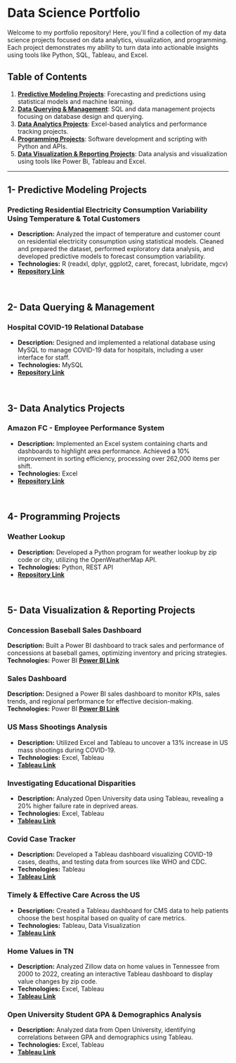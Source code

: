 # Data Science Portfolio

Welcome to my portfolio repository! Here, you'll find a collection of my data science projects focused on data analytics, visualization, and programming. Each project demonstrates my ability to turn data into actionable insights using tools like Python, SQL, Tableau, and Excel.

## Table of Contents

1. **[Predictive Modeling Projects](https://github.com/hamzasalahds/projects/blob/main/README.md#1--predictive-modeling-projects)**: Forecasting and predictions using statistical models and machine learning.
2. **[Data Querying & Management](https://github.com/hamzasalahds/projects/blob/main/README.md#2--data-querying--management)**: SQL and data management projects focusing on database design and querying.
3. **[Data Analytics Projects](https://github.com/hamzasalahds/projects/blob/main/README.md#3--data-analytics-projects)**: Excel-based analytics and performance tracking projects.
4. **[Programming Projects](https://github.com/hamzasalahds/projects/blob/main/README.md#4--programming-projects)**: Software development and scripting with Python and APIs.
5. **[Data Visualization & Reporting Projects](https://github.com/hamzasalahds/projects/blob/main/README.md#5--data-visualization--reporting-projects)**: Data analysis and visualization using tools like Power Bi, Tableau and Excel.
---
## 1- Predictive Modeling Projects

### Predicting Residential Electricity Consumption Variability Using Temperature & Total Customers
- **Description:** Analyzed the impact of temperature and customer count on residential electricity consumption using statistical models. Cleaned and prepared the dataset, performed exploratory data analysis, and developed predictive models to forecast consumption variability.  
- **Technologies:** R (readxl, dplyr, ggplot2, caret, forecast, lubridate, mgcv)
- [**Repository Link**](https://github.com/hamzasalahds/electricity-consumption-prediction/blob/main/README.md#-predicting-residential-electricity-consumption-variability-using-temperature--total-customers-)
<br />
  
## 2- Data Querying & Management

### Hospital COVID-19 Relational Database
- **Description:** Designed and implemented a relational database using MySQL to manage COVID-19 data for hospitals, including a user interface for staff.
- **Technologies:** MySQL
- [**Repository Link**](https://github.com/hamzasalahds/hospital_database?tab=readme-ov-file#--covid-19-patient-data-management-system-)
<br />


## 3- Data Analytics Projects

### Amazon FC - Employee Performance System
- **Description:** Implemented an Excel system containing charts and dashboards to highlight area performance. Achieved a 10% improvement in sorting efficiency, processing over 262,000 items per shift.
- **Technologies:** Excel
- [**Repository Link**](https://github.com/hamzasalahds/Amazon_Project/blob/main/README.md#amazon-fc---employee-performance-system)
<br />

## 4- Programming Projects

### Weather Lookup
- **Description:** Developed a Python program for weather lookup by zip code or city, utilizing the OpenWeatherMap API.
- **Technologies:** Python, REST API
- [**Repository Link**](https://github.com/hamzasalahds/weather-lookup?tab=readme-ov-file#-dsc-510-programming---bellevue-university)
<br />

## 5- Data Visualization & Reporting Projects

### Concession Baseball Sales Dashboard
**Description:** Built a Power BI dashboard to track sales and performance of concessions at baseball games, optimizing inventory and pricing strategies.
**Technologies:** Power BI
[**Power BI Link**](https://1drv.ms/p/s!Aon19ecNhTKCgbVzZiQHhfKQHrxTLw?e=58TkVt)

### Sales Dashboard
**Description:** Designed a Power BI sales dashboard to monitor KPIs, sales trends, and regional performance for effective decision-making.
**Technologies:** Power BI
[**Power BI Link**](https://1drv.ms/p/s!Aon19ecNhTKCgbVybgz7U05w-B3h1Q?e=MvMwSb)

### US Mass Shootings Analysis
- **Description:** Utilized Excel and Tableau to uncover a 13% increase in US mass shootings during COVID-19.
- **Technologies:** Excel, Tableau
- [**Tableau Link**](https://public.tableau.com/app/profile/hamzasalahds/viz/ShootingsBreakdownintheUS2014-2022/Summary)

### Investigating Educational Disparities
- **Description:** Analyzed Open University data using Tableau, revealing a 20% higher failure rate in deprived areas.
- **Technologies:** Excel, Tableau
- [**Tableau Link**](https://public.tableau.com/app/profile/hamzasalahds/viz/StudentGPADemographicsAnalysisDashboardOpenUniversity/StudentGPADemographicsAnalysisDashboard)

### Covid Case Tracker
- **Description:** Developed a Tableau dashboard visualizing COVID-19 cases, deaths, and testing data from sources like WHO and CDC.
- **Technologies:** Tableau
- [**Tableau Link**](https://public.tableau.com/app/profile/hamzasalahds/viz/GlobalCOVID-19CaseTracker/Covid-19CaseTracker)

### Timely & Effective Care Across the US
- **Description:** Created a Tableau dashboard for CMS data to help patients choose the best hospital based on quality of care metrics.
- **Technologies:** Tableau, Data Visualization
- [**Tableau Link**](https://public.tableau.com/app/profile/hamzasalahds/viz/TimelyEffectiveCarebyHospitalinTheUnitedStatesDashboardCMS/TimelyEffectiveCarebyHospitalinTheUnitedStatesDashboardCMS)

### Home Values in TN
- **Description:** Analyzed Zillow data on home values in Tennessee from 2000 to 2022, creating an interactive Tableau dashboard to display value changes by zip code.
- **Technologies:** Excel, Tableau
- [**Tableau Link**](https://public.tableau.com/app/profile/hamzasalahds/viz/Single-FamilyHomeValuesinTennesseeDashboardZillow/Dashboard)

### Open University Student GPA & Demographics Analysis
- **Description:** Analyzed data from Open University, identifying correlations between GPA and demographics using Tableau.
- **Technologies:** Excel, Tableau
- [**Tableau Link**](https://public.tableau.com/app/profile/hamzasalahds/viz/StudentGPADemographicsAnalysisDashboardOpenUniversity/StudentGPADemographicsAnalysisDashboard)

